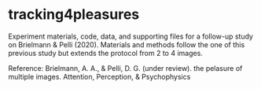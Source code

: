 # tracking4pleasures
Experiment materials, code, data, and supporting files for a follow-up study on Brielmann &amp; Pelli (2020).
Materials and methods follow the one of this previous study but extends the protocol from 2 to 4 images.



Reference:
Brielmann, A. A., & Pelli, D. G. (under review). the pelasure of multiple images. Attention, Perception, & Psychophysics
